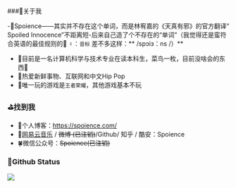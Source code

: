 ###🎈关于我

-🎃Spoience——其实并不存在这个单词，而是林宥嘉的《天真有邪》的官方翻译“ Spoiled Innocence”不距离短-后来自己造了个不存在的“单词”（我觉得还是蛮符合英语的最佳规则的🤷 ‍ ♀️：`音标` 差不多这样：** /spɔiɜ：ns /）**
- 👔目前是一名计算机科学与技术专业在读本科生，菜鸟一枚，目前没啥会的东西🥺
- 🎨热爱新鲜事物、互联网和中文Hip Pop
- 🎯唯一玩的游戏是`王者荣耀`，其他游戏基本不玩

### ⛳找到我

- 📖个人博客：https://spoience.com/
- 🍻[网易云音乐](https://music.163.com/#/user/home?id=124164615) / ~~微博 (已注销)~~/Github/ 知乎 / 酷安：Spoience
- 🍀微信公众号：~~Spoience(已注销)~~

### 🍼Github Status
![](https://github-readme-stats.vercel.app/api?username=Spoience&show_icons=true&title_color=fffffc&icon_color=FFFFFF&text_color=FFFFFF&bg_color=fa9191)
